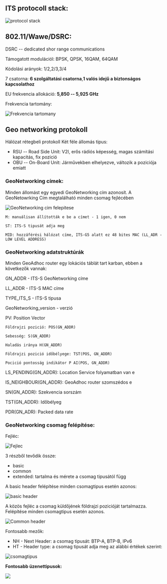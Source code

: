 ## ITS protocoll stack: 

![protocol stack](https://gyazo.com/5b2464e22a6c1ea3521160298c0689db.png)


## 802.11/Wawe/DSRC:

DSRC -- dedicated shor range communications 

Támogatott modulációl: BPSK, QPSK, 16QAM, 64QAM

Kódolási arányok: 1/2,2/3,3/4

7 csatorna: **6 szolgáltatási csatorna**,**1 valós idejű a biztonságos kapcsolathoz**

EU frekvencia allokáció: **5,850 -- 5,925 GHz**

Frekvencia tartomány:

![Frekvencia tartomany](https://gyazo.com/01b400c3963da2e24e447c8189de7772.png)

## Geo networking protokoll

Hálózat rétegbeli protokoll
Két féle állomás tipus:
+ RSU -- Road Side Unit: V2I, erős rádiós képesség, magas számítási kapacitás, fix pozició
+ OBU -- On-Board Unit:  Járművekben elhelyezve, változik a poziciója emiatt 

### GeoNetworking  címek: 

Minden állomást egy egyedi GeoNetworking cím azonosít. A GeoNetowrking Cím megtalálható minden csomag fejlécében

![GeoNetworking cim felepitese](https://gyazo.com/8faffb0c8044bb823c1f36060120f404.png)

```
M: manuálisan állították e be a címet - 1 igen, 0 nem 

ST: ITS-S tipusát adja meg 

MID: hozzáférési hálózat címe, ITS-G5 alatt ez 48 bites MAC (LL_ADR - LOW LEVEL ADDRESS)
```


### GeoNetworking adatstruktúrák

Minden GeoAdhoc router egy lokációs táblát tart karban, ebben a következők vannak:

GN_ADDR - ITS-S GeoNetworking címe

LL_ADDR - ITS-S MAC címe 

TYPE_ITS_S - ITS-S tipusa

GeoNetworking_version - verzió 

PV: Position Vector 
```
Földrajzi pozició: POS(GN_ADDR)

Sebesség: S(GN_ADDR)

Haladás iránya H(GN_ADDR)

Földrajzi pozició időbélyege: TST(POS, GN_ADDR)

Pocició pontosság indikátor P AI(POS, GN_ADDR)
```

LS_PENDING(GN_ADDR): Location Service folyamatban van e 

IS_NEIGHBOUR(GN_ADDR): GeoAdhoc router szomszédos e 

SN(GN_ADDR): Szekvencia sorszám 

TST(GN_ADDR): Időbélyeg 

PDR(GN_ADR): Packed data rate 
 

### GeoNetworking csomag felépítése:


Fejléc: 

![Fejlec](https://i.gyazo.com/298a31629bbc0262854ce7f191d0189a.png)


3 részből tevődik össze: 
+ basic
+ common 
+ extended: tartalma és mérete a csomag tipusától függ

A basic header felépítése minden csomagtipus esetén azonos: 

![basic header](https://i.gyazo.com/f83903b7891ac80cb56a23cc8603fcf7.png)


A közös fejléc a csomag küldőjének földrajzi pozicióját tartalmazza. Felépítése minden csomagtipus esetén azonos.


![Common header](https://gyazo.com/5f7cd7a21fe22f937c9bf5f46c128815.png)


Fontosabb mezők: 
+ NH - Next Header: a csomag tipusát: BTP-A, BTP-B, IPv6
+ HT - Header type: a csomag tipusát adja meg az alábbi értékek szerint:

![csomagtipus](https://gyazo.com/e058e9ebfe4589d606eda6b8eaf1c9fa.png)

**Fontosabb üzenettipusok:**

![](https://gyazo.com/3abe62f9fc72fe8ce97dfb36e3f82078.png)



























